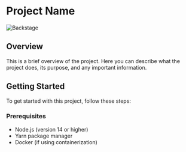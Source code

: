 # Project Name

![Backstage](https://example.com/logo.png)

## Overview

This is a brief overview of the project. Here you can describe what the project does, its purpose, and any important information.

## Getting Started

To get started with this project, follow these steps:

### Prerequisites

- Node.js (version 14 or higher)
- Yarn package manager
- Docker (if using containerization)

